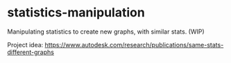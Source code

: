 # statistics-manipulation

Manipulating statistics to create new graphs, with similar stats. (WIP)

Project idea: https://www.autodesk.com/research/publications/same-stats-different-graphs
